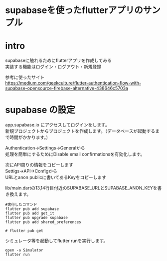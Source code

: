 # supabaseを使ったflutterアプリのサンプル  
  
# intro
supabaseに触れるためにflutterアプリを作成してみる  
実装する機能はログイン・ログアウト・新規登録  

参考に使ったサイト  
https://medium.com/geekculture/flutter-authentication-flow-with-supabase-opensource-firebase-alternative-438646c5703a  

# supabase の設定  
app.supabase.io にアクセスしてログインをします。  
新規プロジェクトからプロジェクトを作成します。（データベースが起動するまで時間がかかります。)

Authentication→Settings→Generalから  
処理を簡単にするためにDisable email confirmationsを有効化します。  

次にAPI周りの情報をコピーします  
Settigs→API→Configから  
URLとanon publicに書いてあるKeyをコピーします  

lib/main.dartの13,14行目付近のSUPABASE_URLとSUPABASE_ANON_KEYを書き換えます。  

````:bash
#実行したコマンド
flutter pub add supabase
flutter pub add get_it
flutter pub upgrade supabase
flutter pub add shared_preferences

# flutter pub get
````

シミュレータ等を起動してflutter runを実行します。

````:bash
open -a Simulator
flutter run
````


